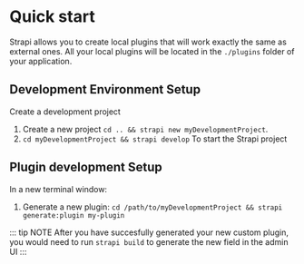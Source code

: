# Quick start

Strapi allows you to create local plugins that will work exactly the same as external ones. All your local plugins will be located in the `./plugins` folder of your application.

## Development Environment Setup

Create a development project

1. Create a new project `cd .. && strapi new myDevelopmentProject`.
2. `cd myDevelopmentProject && strapi develop` To start the Strapi project

## Plugin development Setup

In a new terminal window:

1. Generate a new plugin: `cd /path/to/myDevelopmentProject && strapi generate:plugin my-plugin`

::: tip NOTE
After you have succesfully generated your new custom plugin, you would need to run `strapi build` to generate the new field in the admin UI
:::
